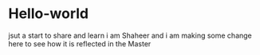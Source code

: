 # Hello-world
jsut a start to share and learn
i am Shaheer and i am making some change here to see how it is reflected in the Master 
